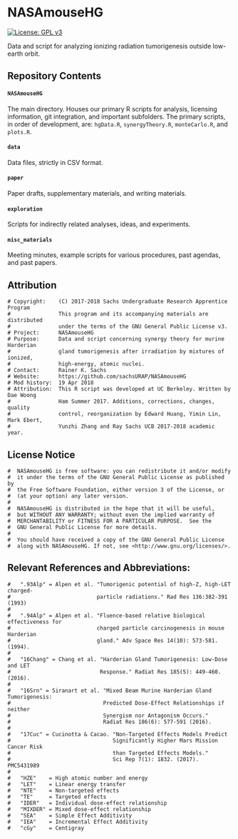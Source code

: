 # NASAmouseHG  
[![License: GPL v3](https://img.shields.io/badge/License-GPL%20v3-blue.svg)](https://www.gnu.org/licenses/gpl-3.0.en.html)  

Data and script for analyzing ionizing radiation tumorigenesis outside low-earth orbit.

## Repository Contents

#### `NASAmouseHG`
The main directory. Houses our primary R scripts for analysis, licensing information, git integration, and important subfolders.
The primary scripts, in order of development, are: `hgData.R`, `synergyTheory.R`, `monteCarlo.R`, and `plots.R`.

#### `data`
Data files, strictly in CSV format. 

#### `paper`
Paper drafts, supplementary materials, and writing materials. 

#### `exploration`
Scripts for indirectly related analyses, ideas, and experiments.

#### `misc_materials`
Meeting minutes, example scripts for various procedures, past agendas, and past papers.  

## Attribution
    # Copyright:    (C) 2017-2018 Sachs Undergraduate Research Apprentice Program
    #               This program and its accompanying materials are distributed 
    #               under the terms of the GNU General Public License v3.
    # Project:      NASAmouseHG
    # Purpose:      Data and script concerning synergy theory for murine Harderian
    #               gland tumorigenesis after irradiation by mixtures of ionized, 
    #               high-energy, atomic nuclei. 
    # Contact:      Rainer K. Sachs 
    # Website:      https://github.com/sachsURAP/NASAmouseHG
    # Mod history:  19 Apr 2018
    # Attribution:  This R script was developed at UC Berkeley. Written by Dae Woong 
    #               Ham Summer 2017. Additions, corrections, changes, quality 
    #               control, reorganization by Edward Huang, Yimin Lin, Mark Ebert,
    #               Yunzhi Zhang and Ray Sachs UCB 2017-2018 academic year.  

## License Notice
    #  NASAmouseHG is free software: you can redistribute it and/or modify
    #  it under the terms of the GNU General Public License as published by
    #  the Free Software Foundation, either version 3 of the License, or
    #  (at your option) any later version.
    # 
    #  NASAmouseHG is distributed in the hope that it will be useful,
    #  but WITHOUT ANY WARRANTY; without even the implied warranty of
    #  MERCHANTABILITY or FITNESS FOR A PARTICULAR PURPOSE.  See the
    #  GNU General Public License for more details.
    # 
    #  You should have received a copy of the GNU General Public License
    #  along with NASAmouseHG. If not, see <http://www.gnu.org/licenses/>.

## Relevant References and Abbreviations:
    
    #   ".93Alp" = Alpen et al. "Tumorigenic potential of high-Z, high-LET charged-
    #                           particle radiations." Rad Res 136:382-391 (1993)
    #
    #   ".94Alp" = Alpen et al. "Fluence-based relative biological effectiveness for
    #                           charged particle carcinogenesis in mouse Harderian 
    #                           gland." Adv Space Res 14(10): 573-581. (1994).  
    #
    #   "16Chang" = Chang et al. "Harderian Gland Tumorigenesis: Low-Dose and LET 
    #                            Response." Radiat Res 185(5): 449-460. (2016). 
    #
    #   "16Srn" = Siranart et al. "Mixed Beam Murine Harderian Gland Tumorigenesis: 
    #                             Predicted Dose-Effect Relationships if neither 
    #                             Synergism nor Antagonism Occurs." 
    #                             Radiat Res 186(6): 577-591 (2016).  
    #
    #   "17Cuc" = Cucinotta & Cacao. "Non-Targeted Effects Models Predict 
    #                                Significantly Higher Mars Mission Cancer Risk 
    #                                than Targeted Effects Models." 
    #                                Sci Rep 7(1): 1832. (2017). PMC5431989
    #
    #   "HZE"    = High atomic number and energy
    #   "LET"    = Linear energy transfer
    #   "NTE"    = Non-targeted effects
    #   "TE"     = Targeted effects
    #   "IDER"   = Individual dose-effect relationship
    #   "MIXDER" = Mixed dose-effect relationship
    #   "SEA"    = Simple Effect Additivity
    #   "IEA"    = Incremental Effect Additivity
    #   "cGy"    = Centigray


